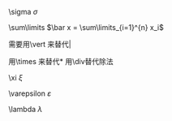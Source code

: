 <head>
    <script src="https://cdn.mathjax.org/mathjax/latest/MathJax.js?config=TeX-AMS-MML_HTMLorMML" type="text/javascript"></script>
    <script type="text/x-mathjax-config">
        MathJax.Hub.Config({
            tex2jax: {
            skipTags: ['script', 'noscript', 'style', 'textarea', 'pre'],
            inlineMath: [['$','$']]
            }
        });
    </script>
</head>

\sigma $\sigma$

\sum\limits
 $\bar x = \sum\limits_{i=1}^{n} x_i$
 
 需要用\vert 来替代|
 
 用\times 来替代* 用\div替代除法
 
\xi $\xi$

\varepsilon $\varepsilon$

\lambda $\lambda$
